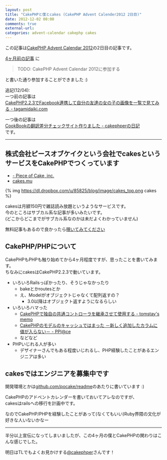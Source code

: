 ```yaml
---
layout: post
title: "CakePHPと僕とcakes (CakePHP Advent Calender2012 2日目)"
date: 2012-12-02 00:00
comments: true
external-url:
categories: advent-calendar cakephp cakes
---
```


この記事は[CakePHP Advent Calendar 2012](http://www.adventar.org/calendars/40)の2日目の記事です。

[4ヶ月前の記事](http://fukayatsu.github.com/2012/08/03/getting-started-with-cakephp/)
に
> TODO: CakePHP Advent Calendar 2012に参加する

と書いた通り参加することができました :)

追記(12/04):  
一つ前の記事は  
[CakePHP2.2.3でFacebook連携して自分の友達の女の子の画像を一覧で見てみる - tagamidaiki.com](http://tagamidaiki.com/cakephp2-facebook-connect-cakeadvent2012/)

一つ後の記事は  
[CookBookの翻訳差分チェックサイト作りました - cakephperの日記](http://d.hatena.ne.jp/cakephper/20121203/1354524441)  
です。

-----

## 株式会社ピースオブケイクという会社でcakesというサービスをCakePHPでつくっています

- [- Piece of Cake, inc.](http://www.pieceofcake.co.jp/)
- [cakes.mu](https://cakes.mu)

{% img https://dl.dropbox.com/u/85825/blog/image/cakes_top.png cakes %}  

cakesは月額150円で雑誌読み放題というようなサービスです。  
今のところはサブカル系な記事が多いみたいです。  
(どこからどこまでがサブカル系なのかは未だよくわかっていません)  


無料記事もあるので良かったら[覗いてみてください](https://cakes.mu)

## CakePHP/PHPについて
CakePHPもPHPも触り始めてから4ヶ月程度ですが、思ったことを書いてみます。  
ちなみにcakesはCakePHP2.2.3で動いています。

- いろいろRailsっぽかったり、そうじゃなかったり
  - bakeとかroutesとか
  - え、Modelがオブジェクトじゃなくて配列返すの？
    - 3.0以降はオブジェクト返すようになるらしい
- いろいろハマった
  - [CakePHPで独自の共通コントローラを継承させて使用する - tomstay's memo](http://tomstay.hatenablog.jp/entry/20110329/1301419761)
  - [CakePHPのモデルのキャッシュではまった －新しく追加したカラムに値が入らない－ - PPl@ce](http://pplace.jp/2011/06/158/)
  - などなど
- PHPいじれる人が多い
  - デザイナーさんでもある程度いじれるし、PHP経験したことがあるエンジニアは多い



## cakesではエンジニアを募集中です
開発環境とかは[github.com/pocake/readme](https://github.com/pocake/readme)のあたりに書いています :)

CakePHPのアドベントカレンダーを書いておいてアレなのですが、  
cakesはrailsへの移行を計画中です。

なのでCakePHP/PHPを経験したことがあって(なくてもいい)Ruby界隈の文化が好きな人いないかなー

-----
半分以上宣伝になってしまいましたが、この4ヶ月の僕とCakePHPの関わりはこんな感じでした。

明日はTLでもよくお見かけする[@cakephper](https://twitter.com/cakephper)さんです！
